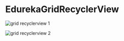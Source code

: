 # EdurekaGridRecyclerView

![grid recyclerview 1](https://user-images.githubusercontent.com/801612/50357822-16b1ac80-050c-11e9-9539-5974ec026880.jpeg)

![grid recyclerview 2](https://user-images.githubusercontent.com/801612/50357827-19140680-050c-11e9-9a98-ce02a0b3f06f.jpeg)
